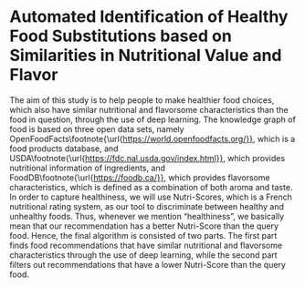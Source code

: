 # Automated Identification of Healthy Food Substitutions based on Similarities in Nutritional Value and Flavor

The aim of this study is to help people to make healthier food choices, which also have similar nutritional and flavorsome characteristics than the food in question, through the use of deep learning. The knowledge graph of food is based on three open data sets, namely OpenFoodFacts\footnote{\url{https://world.openfoodfacts.org/}}, which is a food products database, and USDA\footnote{\url{https://fdc.nal.usda.gov/index.html}}, which provides nutritional information of ingredients, and FoodDB\footnote{\url{https://foodb.ca/}}, which provides flavorsome characteristics, which is defined as a combination of both aroma and taste. In order to capture healthiness, we will use Nutri-Scores, which is a French nutritional rating system, as our tool to discriminate between healthy and unhealthy foods. Thus, whenever we mention “healthiness”, we basically mean that our recommendation has a better Nutri-Score than the query food. Hence, the final algorithm is consisted of two parts. The first part finds food recommendations that have similar nutritional and flavorsome characteristics through the use of deep learning, while the second part filters out recommendations that have a lower Nutri-Score than the query food.
